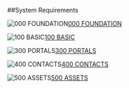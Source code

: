 ##System Requirements

![000 FOUNDATION](https://raw.github.com/massiveart/sulu-docs/master/system-requirements/images/foundation.png)[000 FOUNDATION](https://github.com/massiveart/sulu-docs/tree/master/developer-documentation/000-foundation "000 FOUNDATION")

![100 BASIC](https://raw.github.com/massiveart/sulu-docs/master/system-requirements/images/basic.png)[100 BASIC](https://github.com/massiveart/sulu-docs/tree/master/developer-documentation/100-basic "100 BASIC")

<!--![200 SEARCH](https://raw.github.com/massiveart/sulu-docs/master/system-requirements/images/search.png)[200 SEARCH](https://github.com/massiveart/sulu-docs/tree/master/developer-documentation/200-search "200 SEARCH")-->

![300 PORTALS](https://raw.github.com/massiveart/sulu-docs/master/system-requirements/images/portals.png)[300 PORTALS](https://github.com/massiveart/sulu-docs/tree/master/developer-documentation/300-portals "300 PORTALS")

![400 CONTACTS](https://raw.github.com/massiveart/sulu-docs/master/system-requirements/images/contacts.png)[400 CONTACTS](https://github.com/massiveart/sulu-docs/tree/master/developer-documentation/400-contacts "400 CONTACTS")

![500 ASSETS](https://raw.github.com/massiveart/sulu-docs/master/system-requirements/images/assets.png)[500 ASSETS](https://github.com/massiveart/sulu-docs/tree/master/developer-documentation/500-assets "500 ASSETS")

<!--![600 GLOBAL](https://raw.github.com/massiveart/sulu-docs/master/system-requirements/images/global.png)[600 GLOBAL](https://github.com/massiveart/sulu-docs/tree/master/developer-documentation/600-global "600 GLOBAL")

![700 SEO / SEM](https://raw.github.com/massiveart/sulu-docs/master/system-requirements/images/seo-sem.png)[700 SEO / SEM](https://github.com/massiveart/sulu-docs/tree/master/developer-documentation/700-seo-sem "700 SEO / SEM")

![800 DASHBOARD](https://raw.github.com/massiveart/sulu-docs/master/system-requirements/images/dashboard.png)[800 DASHBOARD](https://github.com/massiveart/sulu-docs/tree/master/developer-documentation/800-dashboard "800 DASHBOARD")

![900 SHOP](https://raw.github.com/massiveart/sulu-docs/master/system-requirements/images/shop.png)[900 SHOP](https://github.com/massiveart/sulu-docs/tree/master/developer-documentation/900-shop "900 SHOP")-->
